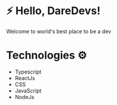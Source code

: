 <h1>⚡️ Hello, DareDevs! </h1>
<p> Welcome to world's best place to be a dev </p>

# Technologies ⚙️
<ul> 
<li>Typescript</li>
<li>ReactJs</li>
<li>CSS</li>
<li>JavaScript</li>
<li>NodeJs</li>
</ul>